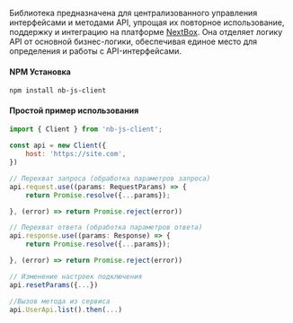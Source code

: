 Библиотека предназначена для централизованного управления интерфейсами и методами API, упрощая их повторное использование, поддержку и интеграцию на платформе [NextBox](https://next-box.ru/). Она отделяет логику API от основной бизнес-логики, обеспечивая единое место для определения и работы с API-интерфейсами.

#### NPM Установка

```
npm install nb-js-client
```

#### Простой пример использования

```javascript
import { Client } from 'nb-js-client';

const api = new Client({
	host: 'https://site.com',
})

// Перехват запроса (обработка параметров запроса)
api.request.use((params: RequestParams) => {
	return Promise.resolve({...params});

}, (error) => return Promise.reject(error))

// Перехват ответа (обработка параметров ответа)
api.response.use((params: Response) => {
	return Promise.resolve({...params});

}, (error) => return Promise.reject(error))

// Изменение настроек подключения
api.resetParams({...})

//Вызов метода из сервиса
api.UserApi.list().then(...)
```
